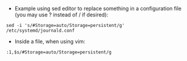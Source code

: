 * Example using sed editor to replace something in a configuration file (you may use ? instead of / if desired):
```
sed -i 's/#Storage=auto/Storage=persistent/g' /etc/systemd/journald.conf
```

* Inside a file, when using vim:
```
:1,$s/#Storage=auto/Storage=persistent/g
```
